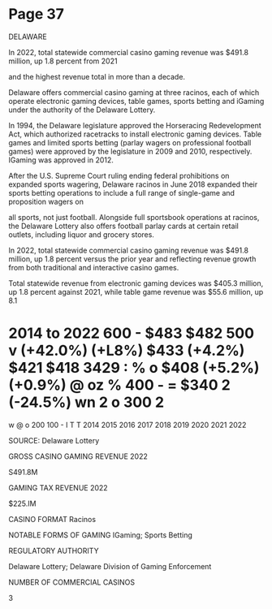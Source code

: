 # Page 37

DELAWARE

In 2022, total statewide commercial casino gaming
revenue was $491.8 million, up 1.8 percent from 2021

and the highest revenue total in more than a decade.

Delaware offers commercial casino gaming at three racinos, each of which
operate electronic gaming devices, table games, sports betting and iGaming
under the authority of the Delaware Lottery.

In 1994, the Delaware legislature approved the Horseracing Redevelopment
Act, which authorized racetracks to install electronic gaming devices. Table
games and limited sports betting (parlay wagers on professional football games)
were approved by the legislature in 2009 and 2010, respectively. IGaming was
approved in 2012.

After the U.S. Supreme Court ruling ending federal prohibitions on expanded
sports wagering, Delaware racinos in June 2018 expanded their sports betting
operations to include a full range of single-game and proposition wagers on

all sports, not just football. Alongside full sportsbook operations at racinos,
the Delaware Lottery also offers football parlay cards at certain retail outlets,
including liquor and grocery stores.

In 2022, total statewide commercial casino gaming revenue was $491.8 million,
up 1.8 percent versus the prior year and reflecting revenue growth from both
traditional and interactive casino games.

Total statewide revenue from electronic gaming devices was $405.3 million, up
1.8 percent against 2021, while table game revenue was $55.6 million, up 8.1

2014 to 2022
600 -
$483 $482
500 v (+42.0%)  (+L8%)
$433 (+4.2%)
$421 $418 3429 :
% o $408 (+5.2%) (+0.9%)
@ oz %
400 -
= $340
2 (-24.5%)
wn
2
o 300
2
=
w
@
o
200
100 -
I T T
2014 2015 2016 2017 2018 2019 2020 2021 2022

SOURCE: Delaware Lottery

GROSS CASINO GAMING REVENUE 2022

S491.8M

GAMING TAX REVENUE 2022

$225.IM

CASINO FORMAT
Racinos

NOTABLE FORMS OF GAMING
IGaming; Sports
Betting

REGULATORY AUTHORITY

Delaware Lottery;
Delaware Division of
Gaming Enforcement

NUMBER OF COMMERCIAL CASINOS

3
